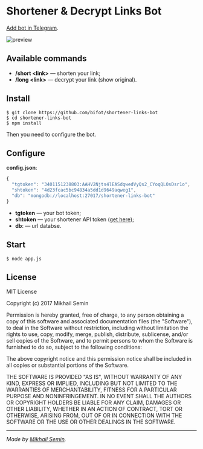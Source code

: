 # Shortener & Decrypt Links Bot

[Add bot in Telegram](https://t.me/@ShortenerLinksBot).

![preview](http://bifot.ru/data/uploads/shortenerdecryptlinksbot.gif)

## Available commands

* **/short &#x3C;link&#x3E;** — shorten your link;
* **/long &#x3C;link&#x3E;** — decrypt your link (show original).

## Install

```
$ git clone https://github.com/bifot/shortener-links-bot
$ cd shortener-links-bot
$ npm install
```

Then you need to configure the bot.

## Configure

**config.json**:

```javascript
{
  "tgtoken": "3401151238803:AAHV2Njts4lEASdqwedVyQs2_CYoqQL0sDsr1o",
  "shtoken": "4d23fcac5bc94834a5dd1d9649aqweg1",
  "db": "mongodb://localhost:27017/shortener-links-bot"
}
```

* **tgtoken** — your bot token;
* **shtoken** — your shortener API token ([get here](https://developers.rebrandly.com));
* **db**: — url databse.

## Start

```
$ node app.js
```

## License

MIT License

Copyright (c) 2017 Mikhail Semin

Permission is hereby granted, free of charge, to any person obtaining a copy of this software and associated documentation files (the "Software"), to deal in the Software without restriction, including without limitation the rights to use, copy, modify, merge, publish, distribute, sublicense, and/or sell copies of the Software, and to permit persons to whom the Software is furnished to do so, subject to the following conditions:

The above copyright notice and this permission notice shall be included in all copies or substantial portions of the Software.

THE SOFTWARE IS PROVIDED "AS IS", WITHOUT WARRANTY OF ANY KIND, EXPRESS OR IMPLIED, INCLUDING BUT NOT LIMITED TO THE WARRANTIES OF MERCHANTABILITY, FITNESS FOR A PARTICULAR PURPOSE AND NONINFRINGEMENT. IN NO EVENT SHALL THE AUTHORS OR COPYRIGHT HOLDERS BE LIABLE FOR ANY CLAIM, DAMAGES OR OTHER LIABILITY, WHETHER IN AN ACTION OF CONTRACT, TORT OR OTHERWISE, ARISING FROM, OUT OF OR IN CONNECTION WITH THE SOFTWARE OR THE USE OR OTHER DEALINGS IN THE SOFTWARE.
____

*Made by [Mikhail Semin](https://bifot.ru).*
